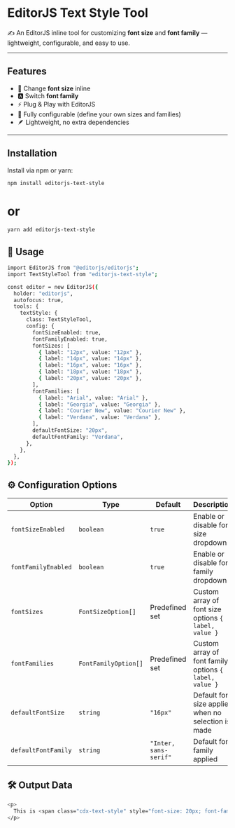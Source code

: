 # EditorJS Text Style Tool

✍️ An EditorJS inline tool for customizing **font size** and **font family** — lightweight, configurable, and easy to use.

---

## Features

- 🎨 Change **font size** inline
- 🅰️ Switch **font family**
- ⚡ Plug & Play with EditorJS
- 🔧 Fully configurable (define your own sizes and families)
- 🪶 Lightweight, no extra dependencies

---

## Installation

Install via npm or yarn:

```bash
npm install editorjs-text-style
```

# or

```bash
yarn add editorjs-text-style
```

## 🚀 Usage

```bash
import EditorJS from "@editorjs/editorjs";
import TextStyleTool from "editorjs-text-style";

const editor = new EditorJS({
  holder: "editorjs",
  autofocus: true,
  tools: {
    textStyle: {
      class: TextStyleTool,
      config: {
        fontSizeEnabled: true,
        fontFamilyEnabled: true,
        fontSizes: [
          { label: "12px", value: "12px" },
          { label: "14px", value: "14px" },
          { label: "16px", value: "16px" },
          { label: "18px", value: "18px" },
          { label: "20px", value: "20px" },
        ],
        fontFamilies: [
          { label: "Arial", value: "Arial" },
          { label: "Georgia", value: "Georgia" },
          { label: "Courier New", value: "Courier New" },
          { label: "Verdana", value: "Verdana" },
        ],
        defaultFontSize: "20px",
        defaultFontFamily: "Verdana",
      },
    },
  },
});
```

## ⚙️ Configuration Options

| Option              | Type                 | Default               | Description                                            |
| ------------------- | -------------------- | --------------------- | ------------------------------------------------------ |
| `fontSizeEnabled`   | `boolean`            | `true`                | Enable or disable font size dropdown                   |
| `fontFamilyEnabled` | `boolean`            | `true`                | Enable or disable font family dropdown                 |
| `fontSizes`         | `FontSizeOption[]`   | Predefined set        | Custom array of font size options `{ label, value }`   |
| `fontFamilies`      | `FontFamilyOption[]` | Predefined set        | Custom array of font family options `{ label, value }` |
| `defaultFontSize`   | `string`             | `"16px"`              | Default font size applied when no selection is made    |
| `defaultFontFamily` | `string`             | `"Inter, sans-serif"` | Default font family applied                            |

## 🛠️ Output Data

```bash
<p>
  This is <span class="cdx-text-style" style="font-size: 20px; font-family: Verdana;">styled text</span> inside Editor.js.
</p>
```
